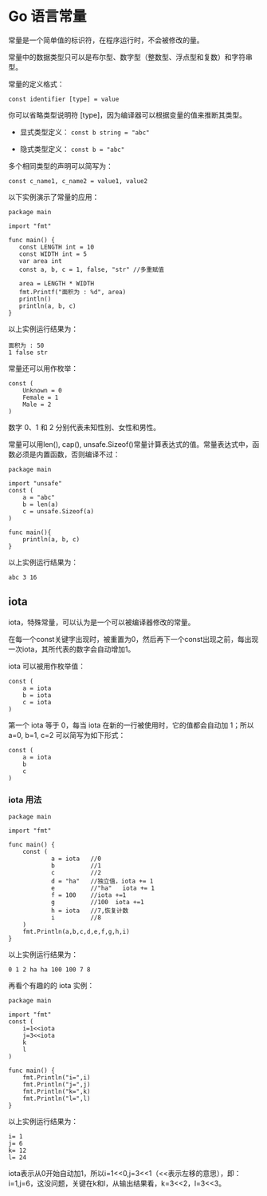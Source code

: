 # Go 语言常量

常量是一个简单值的标识符，在程序运行时，不会被修改的量。

常量中的数据类型只可以是布尔型、数字型（整数型、浮点型和复数）和字符串型。

常量的定义格式：

```
const identifier [type] = value
```

你可以省略类型说明符 [type]，因为编译器可以根据变量的值来推断其类型。

*   显式类型定义： `const b string = "abc"`

*   隐式类型定义： `const b = "abc"`

多个相同类型的声明可以简写为：

```
const c_name1, c_name2 = value1, value2
```

以下实例演示了常量的应用：

```
package main

import "fmt"

func main() {
   const LENGTH int = 10
   const WIDTH int = 5   
   var area int
   const a, b, c = 1, false, "str" //多重赋值

   area = LENGTH * WIDTH
   fmt.Printf("面积为 : %d", area)
   println()
   println(a, b, c)   
}

```

以上实例运行结果为：

```
面积为 : 50
1 false str
```

常量还可以用作枚举：

```
const (
    Unknown = 0
    Female = 1
    Male = 2
)

```

数字 0、1 和 2 分别代表未知性别、女性和男性。

常量可以用len(), cap(), unsafe.Sizeof()常量计算表达式的值。常量表达式中，函数必须是内置函数，否则编译不过：

```
package main

import "unsafe"
const (
    a = "abc"
    b = len(a)
    c = unsafe.Sizeof(a)
)

func main(){
    println(a, b, c)
}

```

以上实例运行结果为：

```
abc 3 16

```

## iota

iota，特殊常量，可以认为是一个可以被编译器修改的常量。

在每一个const关键字出现时，被重置为0，然后再下一个const出现之前，每出现一次iota，其所代表的数字会自动增加1。

iota 可以被用作枚举值：

```
const (
    a = iota
    b = iota
    c = iota
)

```

第一个 iota 等于 0，每当 iota 在新的一行被使用时，它的值都会自动加 1；所以 a=0, b=1, c=2 可以简写为如下形式：

```
const (
    a = iota
    b
    c
)

```

### iota 用法

```
package main

import "fmt"

func main() {
    const (
            a = iota   //0
            b          //1
            c          //2
            d = "ha"   //独立值，iota += 1
            e          //"ha"   iota += 1
            f = 100    //iota +=1
            g          //100  iota +=1
            h = iota   //7,恢复计数
            i          //8
    )
    fmt.Println(a,b,c,d,e,f,g,h,i)
}

```

以上实例运行结果为：

```
0 1 2 ha ha 100 100 7 8

```

再看个有趣的的 iota 实例：

```
package main

import "fmt"
const (
	i=1<<iota
    j=3<<iota
    k
    l
)

func main() {
	fmt.Println("i=",i)
	fmt.Println("j=",j)
	fmt.Println("k=",k)
	fmt.Println("l=",l)
}

```

以上实例运行结果为：

```
i= 1
j= 6
k= 12
l= 24

```

iota表示从0开始自动加1，所以i=1&lt;&lt;0,j=3&lt;&lt;1（&lt;&lt;表示左移的意思），即：i=1,j=6，这没问题，关键在k和l，从输出结果看，k=3&lt;&lt;2，l=3&lt;&lt;3。

